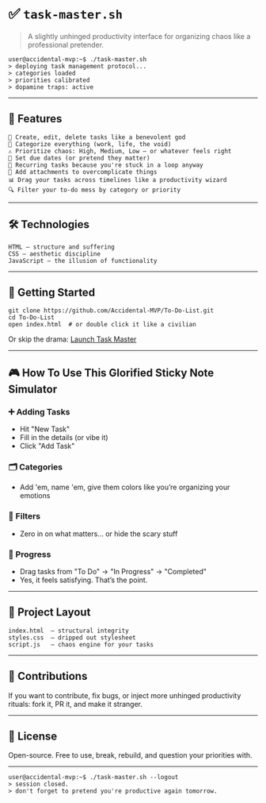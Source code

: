 <!-- task-master.os -->

# ✅ `task-master.sh`  
> A slightly unhinged productivity interface for organizing chaos like a professional pretender.

```
user@accidental-mvp:~$ ./task-master.sh
> deploying task management protocol...
> categories loaded
> priorities calibrated
> dopamine traps: active
```

---

## 🧠 Features
```
📝 Create, edit, delete tasks like a benevolent god
📁 Categorize everything (work, life, the void)
⚠️ Prioritize chaos: High, Medium, Low — or whatever feels right
📅 Set due dates (or pretend they matter)
🔁 Recurring tasks because you're stuck in a loop anyway
📎 Add attachments to overcomplicate things
📊 Drag your tasks across timelines like a productivity wizard
🔍 Filter your to-do mess by category or priority
```

---

## 🛠️ Technologies
```
HTML – structure and suffering
CSS – aesthetic discipline
JavaScript – the illusion of functionality
```

---

## 🚀 Getting Started
```
git clone https://github.com/Accidental-MVP/To-Do-List.git
cd To-Do-List
open index.html  # or double click it like a civilian
```

Or skip the drama:
[Launch Task Master](https://task-master-todolist.netlify.app/)

---

## 🎮 How To Use This Glorified Sticky Note Simulator

### ➕ Adding Tasks
- Hit "New Task"
- Fill in the details (or vibe it)
- Click "Add Task"

### 🗂️ Categories
- Add 'em, name 'em, give them colors like you’re organizing your emotions

### 🧼 Filters
- Zero in on what matters… or hide the scary stuff

### 🔄 Progress
- Drag tasks from "To Do" → "In Progress" → "Completed"
- Yes, it feels satisfying. That’s the point.

---

## 🧾 Project Layout
```
index.html  – structural integrity
styles.css  – dripped out stylesheet
script.js   – chaos engine for your tasks
```

---

## 🤝 Contributions

If you want to contribute, fix bugs, or inject more unhinged productivity rituals: fork it, PR it, and make it stranger.

---

## 📄 License

Open-source. Free to use, break, rebuild, and question your priorities with.

---

```
user@accidental-mvp:~$ ./task-master.sh --logout
> session closed.
> don't forget to pretend you're productive again tomorrow.
